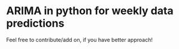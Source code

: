# ARIMA in python for weekly data predictions

Feel free to contribute/add on, if you have better approach!
